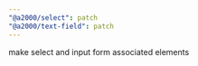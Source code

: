 ```yaml
---
"@a2000/select": patch
"@a2000/text-field": patch
---
```


make select and input form associated elements

